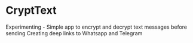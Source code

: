 # CryptText
Experimenting - Simple app to encrypt and decrypt text messages before sending
Creating deep links to Whatsapp and Telegram
